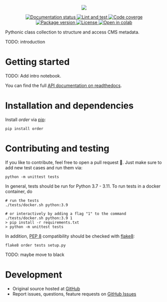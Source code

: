 <!-- marker-before-logo -->

<p align="center">
  <a href="https://github.com/cms-cat/order">
    <img src="https://media.githubusercontent.com/media/cms-cat/order/master/assets/logo240.png" />
  </a>
</p>

<!-- marker-after-logo -->

<!-- marker-before-badges -->

<p align="center">
  <a href="http://cms-order.readthedocs.io/en/latest">
    <img alt="Documentation status" src="https://readthedocs.org/projects/cms-order/badge/?version=latest" />
  </a>
  <a href="https://github.com/cms-cat/order/actions/workflows/lint_and_test.yml">
    <img alt="Lint and test" src="https://github.com/cms-cat/order/actions/workflows/lint_and_test.yml/badge.svg" />
  </a>
  <a href="https://codecov.io/gh/cms-cat/order">
    <img alt="Code coverge" src="https://codecov.io/gh/cms-cat/order/branch/master/graph/badge.svg?token=JF7BVTNB2Y" />
  </a>
  <a href="https://pypi.python.org/pypi/order">
    <img alt="Package version" src="https://img.shields.io/pypi/v/order.svg?style=flat" />
  </a>
  <a href="https://github.com/cms-cat/order/blob/master/LICENSE">
    <img alt="License" src="https://img.shields.io/github/license/cms-cat/order.svg" />
  </a>
  <a href="https://colab.research.google.com/github/cms-cat/order/blob/master/examples/intro.ipynb">
    <img alt="Open in colab" src="https://colab.research.google.com/assets/colab-badge.svg" />
  </a>
</p>

<!-- marker-after-badges -->

<!-- marker-before-header -->

Pythonic class collection to structure and access CMS metadata.

TODO: introduction

<!-- marker-after-header -->

<!-- marker-before-body -->

# Getting started

TODO: Add intro notebook.

You can find the full [API documentation on readthedocs](http://python-order.readthedocs.io).


# Installation and dependencies

Install *order* via [pip](https://pypi.python.org/pypi/order):

```shell
pip install order
```


# Contributing and testing

If you like to contribute, feel free to open a pull request 🎉.
Just make sure to add new test cases and run them via:

```shell
python -m unittest tests
```

In general, tests should be run for Python 3.7 - 3.11.
To run tests in a docker container, do

```shell
# run the tests
./tests/docker.sh python:3.9

# or interactively by adding a flag "1" to the command
./tests/docker.sh python:3.9 1
> pip install -r requirements.txt
> python -m unittest tests
```

In addition, [PEP 8](https://www.python.org/dev/peps/pep-0008) compatibility should be checked with [flake8](https://pypi.org/project/flake8):

```shell
flake8 order tests setup.py
```

TODO: maybe move to black


# Development

- Original source hosted at [GitHub](https://github.com/cms-cat/order)
- Report issues, questions, feature requests on [GitHub Issues](https://github.com/cms-cat/order/issues)

<!-- marker-after-body -->
